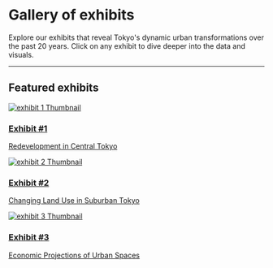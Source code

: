 # Gallery of exhibits

Explore our exhibits that reveal Tokyo's dynamic urban transformations over the past 20 years. Click on any exhibit to dive deeper into the data and visuals.

---

## Featured exhibits

<div class="gallery-grid">
  <div class="gallery-card">
    <a href="exhibit1.md">
      <img src="../images/project1-thumbnail.png" alt="exhibit 1 Thumbnail">
      <h3>Exhibit #1</h3>
      <p>Redevelopment in Central Tokyo</p>
    </a>
  </div>
  <div class="gallery-card">
    <a href="exhibit2.md">
      <img src="../images/project2-thumbnail.png" alt="exhibit 2 Thumbnail">
      <h3>Exhibit #2</h3>
      <p>Changing Land Use in Suburban Tokyo</p>
    </a>
  </div>
  <div class="gallery-card">
    <a href="exhibit3.md">
      <img src="../images/project3-thumbnail.png" alt="exhibit 3 Thumbnail">
      <h3>Exhibit #3</h3>
      <p>Economic Projections of Urban Spaces</p>
    </a>
  </div>
</div>